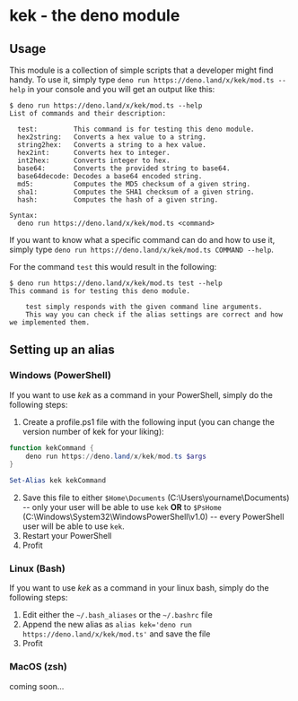 # kek - the deno module
<!-- aka. Kommandoexekutionskonsole / Krampfhafte Entwicklungs-Kooperation / Knowledge Extending Karate -->

## Usage

This module is a collection of simple scripts that a developer might find handy.
To use it, simply type `deno run https://deno.land/x/kek/mod.ts --help` in your console and you will get an output like this:

```console
$ deno run https://deno.land/x/kek/mod.ts --help
List of commands and their description:

  test:         This command is for testing this deno module.
  hex2string:   Converts a hex value to a string.
  string2hex:   Converts a string to a hex value.
  hex2int:      Converts hex to integer.
  int2hex:      Converts integer to hex.
  base64:       Converts the provided string to base64.
  base64decode: Decodes a base64 encoded string.
  md5:          Computes the MD5 checksum of a given string.
  sha1:         Computes the SHA1 checksum of a given string.
  hash:         Computes the hash of a given string.

Syntax:
  deno run https://deno.land/x/kek/mod.ts <command>
```

If you want to know what a specific command can do and how to use it, simply type `deno run https://deno.land/x/kek/mod.ts COMMAND --help`.

For the command `test` this would result in the following:

```console
$ deno run https://deno.land/x/kek/mod.ts test --help
This command is for testing this deno module.

    test simply responds with the given command line arguments.
    This way you can check if the alias settings are correct and how we implemented them.
```

## Setting up an alias

### Windows (PowerShell)

If you want to use _kek_ as a command in your PowerShell, simply do the following steps:

1. Create a profile.ps1 file with the following input (you can change the version number of kek for your liking):

```ps1
function kekCommand {
    deno run https://deno.land/x/kek/mod.ts $args
}

Set-Alias kek kekCommand
```

2. Save this file to either `$Home\Documents` (C:\Users\yourname\Documents) -- only your user will be able to use `kek` **OR** to `$PsHome` (C:\Windows\System32\WindowsPowerShell\v1.0) -- every PowerShell user will be able to use `kek`.
3. Restart your PowerShell
4. Profit

### Linux (Bash)

If you want to use _kek_ as a command in your linux bash, simply do the following steps:

1. Edit either the `~/.bash_aliases` or the `~/.bashrc` file
2. Append the new alias as `alias kek='deno run https://deno.land/x/kek/mod.ts'` and save the file
3. Profit

### MacOS (zsh)

<!-- It doesn't have to be this way - use https://distrochooser.de/ to fix your problem -->

coming soon...
